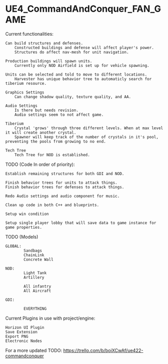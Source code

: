 # UE4_CommandAndConquer_FAN_GAME

Current functionalities:

	Can build structures and defenses. 
		Constructed buildings and defense will affect player's power.
		Structures do affect nav-mesh for unit navigation.
	
	Production buildings will spawn units.
		Currently only NOD Airfield is set up for vehicle spawning.
	
	Units can be selected and told to move to different locations.
		Harvester has unique behavior tree to automaticly search for tiberium resource.
	
	Graphics Settings
		Can change shadow quality, texture quality, and AA.
		
	Audio Settings
		Is there but needs revision.
		Audio settings seem to not affect game.
		
	Tiberium
		Crystal 'grows' through three different levels. When at max level it will create another crystal.
		Spawner will keep track of the number of crystals in it's pool, preventing the pools from growing to no end.
		
	Tech Tree
		Tech Tree for NOD is established.
		

TODO (Code In order of priority):

	Establish remaining structures for both GDI and NOD.

	Finish behavior trees for units to attack things.
	Finish behavior trees for defenses to attack things.
	
	Redo Audio settings and audio component for music.
	
	Clean up code in both C++ and blueprints.
	
	Setup win condition
	
	Setup single player lobby that will save data to game instance for game properties.
	
TODO (Models)

	GLOBAL:
			Sandbags
			ChainLink
			Concrete Wall

	NOD:
			Light Tank
			Artillery

			All infantry
			All Aircraft
			
	GDI:
	
			EVERYTHING
			
Current Plugins in use with project/engine:

	Horizon UI Plugin
	Save Extension
	Export PNG
	Electronic Nodes
	
			
For a more updated TODO:
https://trello.com/b/boiXCwAf/ue422-commandconquer
			
